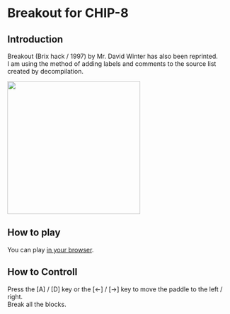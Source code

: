 # Breakout for CHIP-8

## Introduction

Breakout (Brix hack / 1997) by Mr. David Winter has also been reprinted.  
I am using the method of adding labels and comments to the source list created by decompilation. 

<img src="https://github.com/jay-kumogata/Nostalgia/raw/main/octo/screenshots/breakout03.png" width="300">

## How to play

You can play [in your browser](https://johnearnest.github.io/Octo/index.html?key=0mk82EeX).

## How to Controll

Press the [A] / [D] key or the [<-] / [->] key to move the paddle to the left / right.  
Break all the blocks.
